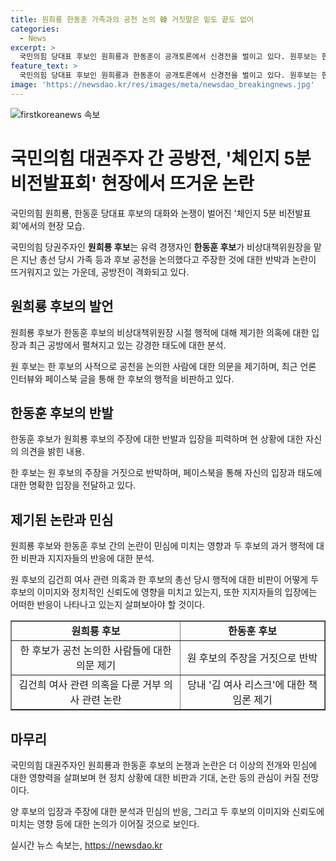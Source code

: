 ```yaml
---
title: 원희룡 한동훈 가족과의 공천 논의 韓 거짓말은 밑도 끝도 없어
categories:
  - News
excerpt: >
  국민의힘 당대표 후보인 원희룡과 한동훈이 공개토론에서 신경전을 벌이고 있다. 원후보는 한후보가 총선 당시 가족 등과 후보 공천을 논의한 것을 주장하며 비난했고, 한 후보는 이를 거짓이라고 반박했다. 두 후보 간의 갈등으로 전당대회의 분위기가 고조되고 있으며, 한 후보의 이전 논란에 대한 의혹을 제기하는 등 상호 비난이 고조되고 있다.
feature_text: >
  국민의힘 당대표 후보인 원희룡과 한동훈이 공개토론에서 신경전을 벌이고 있다. 원후보는 한후보가 총선 당시 가족 등과 후보 공천을 논의한 것을 주장하며 비난했고, 한 후보는 이를 거짓이라고 반박했다. 두 후보 간의 갈등으로 전당대회의 분위기가 고조되고 있으며, 한 후보의 이전 논란에 대한 의혹을 제기하는 등 상호 비난이 고조되고 있다.
image: 'https://newsdao.kr/res/images/meta/newsdao_breakingnews.jpg'
---
```


<p><img src="https://newsdao.kr/res/images/meta/newsdao_breakingnews.jpg" alt="firstkoreanews 속보" /></p>

<h1>국민의힘 대권주자 간 공방전, '체인지 5분 비전발표회' 현장에서 뜨거운 논란</h1>

<p>국민의힘 원희룡, 한동훈 당대표 후보의 대화와 논쟁이 벌어진 '체인지 5분 비전발표회'에서의 현장 모습.</p>

<p data-ke-size="size16">국민의힘 당권주자인 <b>원희룡 후보</b>는 유력 경쟁자인 <b>한동훈 후보</b>가 비상대책위원장을 맡은 지난 총선 당시 가족 등과 후보 공천을 논의했다고 주장한 것에 대한 반박과 논란이 뜨거워지고 있는 가운데, 공방전이 격화되고 있다.</p>

<h2 data-ke-size="size26">원희룡 후보의 발언</h2>

<p>원희룡 후보가 한동훈 후보의 비상대책위원장 시절 행적에 대해 제기한 의혹에 대한 입장과 최근 공방에서 펼쳐지고 있는 강경한 태도에 대한 분석.</p>

<p data-ke-size="size16">원 후보는 한 후보의 사적으로 공천을 논의한 사람에 대한 의문을 제기하며, 최근 언론 인터뷰와 페이스북 글을 통해 한 후보의 행적을 비판하고 있다.</p>

<h2 data-ke-size="size26">한동훈 후보의 반발</h2>

<p>한동훈 후보가 원희룡 후보의 주장에 대한 반발과 입장을 피력하며 현 상황에 대한 자신의 의견을 밝힌 내용.</p>

<p data-ke-size="size16">한 후보는 원 후보의 주장을 거짓으로 반박하며, 페이스북을 통해 자신의 입장과 태도에 대한 명확한 입장을 전달하고 있다.</p>

<h2 data-ke-size="size26">제기된 논란과 민심</h2>

<p>원희룡 후보와 한동훈 후보 간의 논란이 민심에 미치는 영향과 두 후보의 과거 행적에 대한 비판과 지지자들의 반응에 대한 분석.</p>

<p data-ke-size="size16">원 후보의 김건희 여사 관련 의혹과 한 후보의 총선 당시 행적에 대한 비판이 어떻게 두 후보의 이미지와 정치적인 신뢰도에 영향을 미치고 있는지, 또한 지지자들의 입장에는 어떠한 반응이 나타나고 있는지 살펴보아야 할 것이다.</p>

<table style="width: 100%;" border="1">
<tbody>
<tr>
<td style="text-align: center; height: 17px;"><b>원희룡 후보</b></td>
<td style="text-align: center; height: 17px;"><b>한동훈 후보</b></td>
</tr>
<tr>
<td style="text-align: center;">한 후보가 공천 논의한 사람들에 대한 의문 제기</td>
<td style="text-align: center;">원 후보의 주장을 거짓으로 반박</td>
</tr>
<tr>
<td style="text-align: center;">김건희 여사 관련 의혹을 다룬 거부 의사 관련 논란</td>
<td style="text-align: center;">당내 '김 여사 리스크'에 대한 책임론 제기</td>
</tr>
</tbody>
</table>

<h2 data-ke-size="size26">마무리</h2>

<p>국민의힘 대권주자인 원희룡과 한동훈 후보의 논쟁과 논란은 더 이상의 전개와 민심에 대한 영향력을 살펴보며 현 정치 상황에 대한 비판과 기대, 논란 등의 관심이 커질 전망이다.</p>

<p data-ke-size="size16">양 후보의 입장과 주장에 대한 분석과 민심의 반응, 그리고 두 후보의 이미지와 신뢰도에 미치는 영향 등에 대한 논의가 이어질 것으로 보인다.</p>
실시간 뉴스 속보는, <a href="https://newsdao.kr" rel="dofollow">https://newsdao.kr</a>


